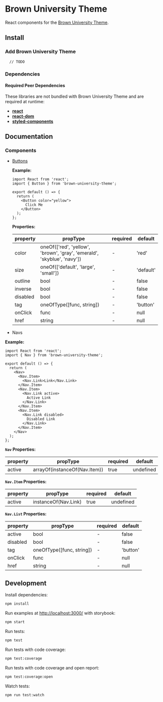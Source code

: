 # Brown University Theme

React components for the [Brown University Theme](https://www.brown.edu/university-communications/digital/university-theme).

## Install

### Add Brown University Theme

```
  // TODO
```

### Dependencies

#### Required Peer Dependencies

These libraries are not bundled with Brown University Theme and are required at runtime:

- [**react**](https://www.npmjs.com/package/react)
- [**react-dom**](https://www.npmjs.com/package/react-dom)
- [**styled-components**](https://www.npmjs.com/package/styled-components)

## Documentation

### Components

- [Buttons](https://www.brown.edu/university-communications/digital/university-theme/formatting/buttons)

  **Example:**

  ```
  import React from 'react';
  import { Button } from 'brown-university-theme';

  export default () => {
    return (
      <Button color="yellow">
        Click Me
      </Button>
    );
  };

  ```

  **Properties:**

  | property | propType                                                                | required | default   |
  | -------- | ----------------------------------------------------------------------- | -------- | --------- |
  | color    | oneOf(['red', 'yellow', 'brown', 'gray', 'emerald', 'skyblue', 'navy']) | -        | 'red'     |
  | size     | oneOf(['default', 'large', 'small'])                                    | -        | 'default' |
  | outline  | bool                                                                    | -        | false     |
  | inverse  | bool                                                                    | -        | false     |
  | disabled | bool                                                                    | -        | false     |
  | tag      | oneOfType([func, string])                                               | -        | 'button'  |
  | onClick  | func                                                                    | -        | null      |
  | href     | string                                                                  | -        | null      |

- Navs

**Example:**

```
import React from 'react';
import { Nav } from 'brown-university-theme';

export default () => {
  return (
    <Nav>
      <Nav.Item>
        <Nav.Link>Link</Nav.Link>
      </Nav.Item>
      <Nav.Item>
        <Nav.Link active>
          Active Link
        </Nav.Link>
      </Nav.Item>
      <Nav.Item>
        <Nav.Link disabled>
          Disabled Link
        </Nav.Link>
      </Nav.Item>
    </Nav>
  );
};

```

**`Nav` Properties:**

| property | propType                      | required | default   |
| -------- | ----------------------------- | -------- | --------- |
| active   | arrayOf(instanceOf(Nav.Item)) | true     | undefined |

**`Nav.Item` Properties:**

| property | propType             | required | default   |
| -------- | -------------------- | -------- | --------- |
| active   | instanceOf(Nav.Link) | true     | undefined |

**`Nav.List` Properties:**

| property | propType                  | required | default  |
| -------- | ------------------------- | -------- | -------- |
| active   | bool                      | -        | false    |
| disabled | bool                      | -        | false    |
| tag      | oneOfType([func, string]) | -        | 'button' |
| onClick  | func                      | -        | null     |
| href     | string                    | -        | null     |

## Development

Install dependencies:

```sh
npm install
```

Run examples at [http://localhost:3000/](http://localhost:3000/) with storybook:

```sh
npm start
```

Run tests:

```sh
npm test
```

Run tests with code coverage:

```sh
npm test:coverage
```

Run tests with code coverage and open report:

```sh
npm test:coverage:open
```

Watch tests:

```sh
npm run test:watch
```
